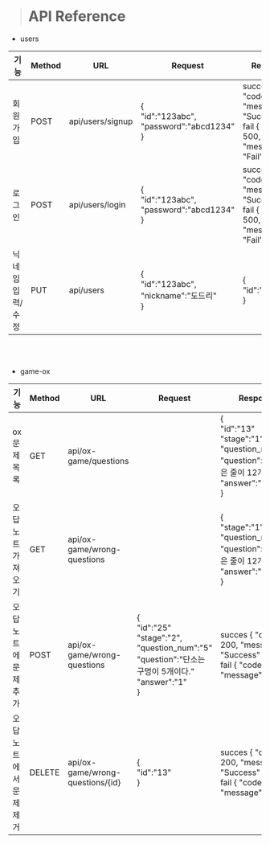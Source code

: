 > # API Reference

* users

|기능|Method|URL|Request|Response|
|----------|-----|---------|-----------|-------------|
  |회원가입   |POST|api/users/signup|{<br/>"id":"123abc",<br/> "password":"abcd1234"<br/>}|succes { "code" : 200, "message" : "Success" }<br/>fail { "code" : 500, "message" : "Fail" }|
|로그인|POST|api/users/login|{<br/>"id":"123abc",<br/> "password":"abcd1234"<br/>}|succes { "code" : 200, "message" : "Success" }<br/>fail { "code" : 500, "message" : "Fail" }|
|닉네임 입력/수정|PUT|api/users|{<br/>"id":"123abc",<br/> "nickname":"도드리"<br/>}|{<br/>"id":"123abc",<br/>}|


<br/><br/>

* game-ox

|기능|Method|URL|Request|Response|
|----------|-----|---------|-----------|-------------|
  |ox문제 목록|GET|api/ox-game/questions||{<br/>"id":"13"<br/>"stage":"1",<br/> "question_num":"3"<br/> "question":"가야금은 줄이 12개이다."<br/>"answer":"1"<br/>}|
|오답노트 가져오기|GET|api/ox-game/wrong-questions||{<br/>"stage":"1",<br/> "question_num":"3"<br/> "question":"가야금은 줄이 12개이다."<br/>"answer":"1"<br/>}|
|오답노트에 문제 추가|POST|api/ox-game/wrong-questions|{<br/>"id":"25"<br/>"stage":"2",<br/> "question_num":"5"<br/> "question":"단소는 구멍이 5개이다."<br/>"answer":"1"<br/>}|succes { "code" : 200, "message" : "Success" }<br/>fail { "code" : 500, "message" : "Fail" }|
|오답노트에서 문제 제거|DELETE|api/ox-game/wrong-questions/{id}|{<br/>"id":"13"<br/>}|succes { "code" : 200, "message" : "Success" }<br/>fail { "code" : 500, "message" : "Fail" }|
